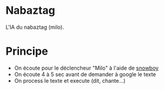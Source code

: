 # Nabaztag
L'IA du nabaztag (milo).

# Principe
 -  On écoute pour le déclencheur "Milo" à l'aide de [snowboy](https://snowboy.kitt.ai)
 -  On écoute 4 à 5 sec avant de demander à google le texte
 -  On process le texte et execute (dit, chante...)
